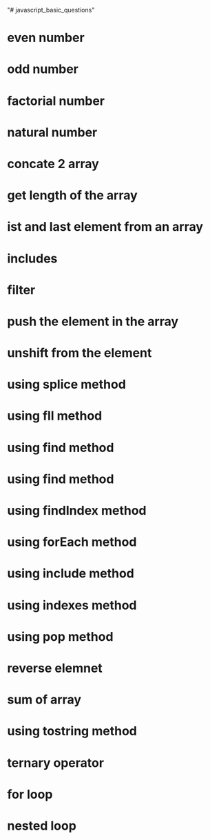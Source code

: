"# javascript_basic_questions" 
# even number
# odd number
# factorial number
# natural number
# concate 2 array
# get length of the array
# ist and last element from an array
# includes
# filter
# push the element in the array
# unshift from the element
# using splice method
# using fll method
# using find method
# using find method
# using findIndex method
# using forEach method
# using include method
# using indexes method
# using pop method
# reverse elemnet
# sum of array
# using tostring method
# ternary operator
# for loop
# nested loop